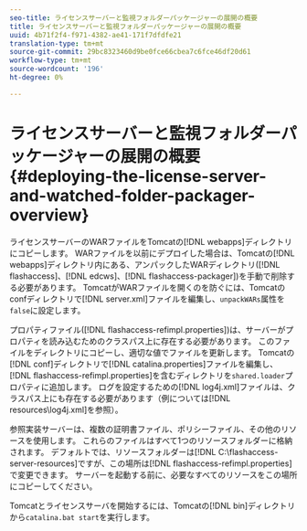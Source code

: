 ```yaml
---
seo-title: ライセンスサーバーと監視フォルダーパッケージャーの展開の概要
title: ライセンスサーバーと監視フォルダーパッケージャーの展開の概要
uuid: 4b71f2f4-f971-4382-ae41-171f7dfdfe21
translation-type: tm+mt
source-git-commit: 29bc8323460d9be0fce66cbea7c6fce46df20d61
workflow-type: tm+mt
source-wordcount: '196'
ht-degree: 0%

---
```



# ライセンスサーバーと監視フォルダーパッケージャーの展開の概要{#deploying-the-license-server-and-watched-folder-packager-overview}

ライセンスサーバーのWARファイルをTomcatの[!DNL webapps]ディレクトリにコピーします。 WARファイルを以前にデプロイした場合は、Tomcatの[!DNL webapps]ディレクトリ内にある、アンパックしたWARディレクトリ([!DNL flashaccess]、[!DNL edcws]、[!DNL flashaccess-packager])を手動で削除する必要があります。 TomcatがWARファイルを開くのを防ぐには、Tomcatのconfディレクトリで[!DNL server.xml]ファイルを編集し、`unpackWARs`属性を`false`に設定します。

プロパティファイル([!DNL flashaccess-refimpl.properties])は、サーバーがプロパティを読み込むためのクラスパス上に存在する必要があります。 このファイルをディレクトリにコピーし、適切な値でファイルを更新します。 Tomcatの[!DNL conf]ディレクトリで[!DNL catalina.properties]ファイルを編集し、[!DNL flashaccess-refimpl.properties]を含むディレクトリを`shared.loader`プロパティに追加します。 ログを設定するための[!DNL log4j.xml]ファイルは、クラスパス上にも存在する必要があります（例については[!DNL resources\log4j.xml]を参照）。

参照実装サーバーは、複数の証明書ファイル、ポリシーファイル、その他のリソースを使用します。 これらのファイルはすべて1つのリソースフォルダーに格納されます。 デフォルトでは、リソースフォルダーは[!DNL C:\flashaccess-server-resources]ですが、この場所は[!DNL flashaccess-refimpl.properties]で変更できます。 サーバーを起動する前に、必要なすべてのリソースをこの場所にコピーしてください。

Tomcatとライセンスサーバを開始するには、Tomcatの[!DNL bin]ディレクトリから`catalina.bat start`を実行します。
